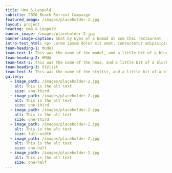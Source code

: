 ```yaml
---
title: Uma & Leopold
subtitle: 2020 Beach Retreat Campaign
featured_image: /images/placeholder-2.jpg
layout: project
heading: Uma & Leopold.
banner_image: /images/placeholder-2.jpg
banner-image-caption: Shot by Eyes of a Nomad at Som Chai restaurant
intro-text_html: <p> Lorem ipsum dolor sit amet, consectetur adipisicing elit, sed do eiusmod tempor incididunt ut labore et dolore magna aliqua. Ut enim ad minim veniam, quis nostrud exercitation ullamco laboris nisi ut aliquip ex ea commodo consequat. Duis aute irure dolor in reprehenderit in voluptate velit esse cillum dolore eu fugiat nulla pariatur. Excepteur sint occaecat cupidatat non proident, sunt in culpa qui officia deserunt mollit anim id est laborum.</p>
team-heading-1: Model
team-text-1: This was the name of the model, and a little bit of a blurb about her.
team-heading-2: HMUA
team-text-2: This was the name of the hmua, and a little bit of a blurb about her.
team-heading-3: Stylist
team-text-3: This was the name of the stylist, and a little bit of a blurb about her.
gallery:
  - image_path: /images/placeholder-2.jpg
    alt: This is the alt text
    size: one-third
  - image_path: /images/placeholder-2.jpg
    alt: This is the alt text
    size: one-third
  - image_path: /images/placeholder-2.jpg
    alt: This is the alt text
    size: one-third
  - image_path: /images/placeholder-2.jpg
    alt: This is the alt text
    size: full-width
  - image_path: /images/placeholder-2.jpg
    alt: This is the alt text
    size: one-half
  - image_path: /images/placeholder-2.jpg
    alt: This is the alt text
    size: one-half
---
```

